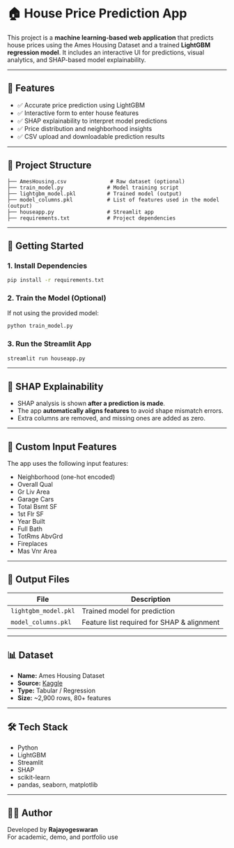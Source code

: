 
# 🏠 House Price Prediction App

This project is a **machine learning-based web application** that predicts house prices using the Ames Housing Dataset and a trained **LightGBM regression model**. It includes an interactive UI for predictions, visual analytics, and SHAP-based model explainability.

---

## 📌 Features

- ✅ Accurate price prediction using LightGBM
- ✅ Interactive form to enter house features
- ✅ SHAP explainability to interpret model predictions
- ✅ Price distribution and neighborhood insights
- ✅ CSV upload and downloadable prediction results

---

## 📁 Project Structure

```
├── AmesHousing.csv              # Raw dataset (optional)
├── train_model.py              # Model training script
├── lightgbm_model.pkl          # Trained model (output)
├── model_columns.pkl           # List of features used in the model (output)
├── houseapp.py                 # Streamlit app
├── requirements.txt            # Project dependencies
```

---

## 🚀 Getting Started

### 1. **Install Dependencies**
```bash
pip install -r requirements.txt
```

### 2. **Train the Model (Optional)**
If not using the provided model:
```bash
python train_model.py
```

### 3. **Run the Streamlit App**
```bash
streamlit run houseapp.py
```

---

## 🧠 SHAP Explainability

- SHAP analysis is shown **after a prediction is made**.
- The app **automatically aligns features** to avoid shape mismatch errors.
- Extra columns are removed, and missing ones are added as zero.

---

## 🧩 Custom Input Features

The app uses the following input features:
- Neighborhood (one-hot encoded)
- Overall Qual
- Gr Liv Area
- Garage Cars
- Total Bsmt SF
- 1st Flr SF
- Year Built
- Full Bath
- TotRms AbvGrd
- Fireplaces
- Mas Vnr Area

---

## 📂 Output Files

| File                | Description                                 |
|---------------------|---------------------------------------------|
| `lightgbm_model.pkl` | Trained model for prediction               |
| `model_columns.pkl` | Feature list required for SHAP & alignment  |

---

## 📊 Dataset

- **Name:** Ames Housing Dataset  
- **Source:** [Kaggle](https://www.kaggle.com/c/house-prices-advanced-regression-techniques)  
- **Type:** Tabular / Regression  
- **Size:** ~2,900 rows, 80+ features

---

## 🛠 Tech Stack

- Python
- LightGBM
- Streamlit
- SHAP
- scikit-learn
- pandas, seaborn, matplotlib

---

## 👨‍💻 Author

Developed by **Rajayogeswaran**  
For academic, demo, and portfolio use
